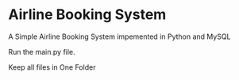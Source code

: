 # Airline Booking System
 A Simple Airline Booking System impemented in Python and MySQL
 
Run the main.py file.

Keep all files in One Folder
